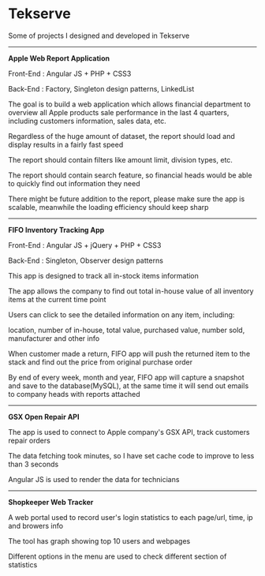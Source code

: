 # Tekserve

Some of projects I designed and developed in Tekserve

-----------------------------------------------------

**Apple Web Report Application**

Front-End : Angular JS + PHP + CSS3

Back-End : Factory, Singleton design patterns, LinkedList 

The goal is to build a web application which allows financial department to overview all Apple products sale performance in the last 4 quarters, including customers information, sales data, etc.

Regardless of the huge amount of dataset, the report should load and display results in a fairly fast speed

The report should contain filters like amount limit, division types, etc.

The report should contain search feature, so financial heads would be able to quickly find out information they need

There might be future addition to the report, please make sure the app is scalable, meanwhile the loading efficiency should keep sharp

-----------------------------------------------------

**FIFO Inventory Tracking App**

Front-End : Angular JS + jQuery + PHP + CSS3

Back-End : Singleton, Observer design patterns

This app is designed to track all in-stock items information

The app allows the company to find out total in-house value of all inventory items at the current time point 

Users can click to see the detailed information on any item, including:

location, number of in-house, total value, purchased value, number sold, manufacturer and other info

When customer made a return, FIFO app will push the returned item to the stack and find out the price from original purchase order

By end of every week, month and year, FIFO app will capture a snapshot and save to the database(MySQL), at the same time it will send out emails to company heads with reports attached

-----------------------------------------------------

**GSX Open Repair API**

The app is used to connect to Apple company's GSX API, track customers repair orders 

The data fetching took minutes, so I have set cache code to improve to less than 3 seconds

Angular JS is used to render the data for technicians

-----------------------------------------------------

**Shopkeeper Web Tracker**

A web portal used to record user's login statistics to each page/url, time, ip and browers info

The tool has graph showing top 10 users and webpages

Different options in the menu are used to check different section of statistics


